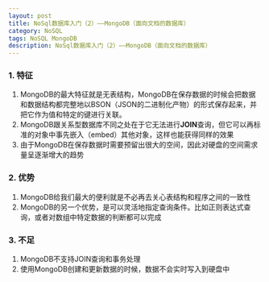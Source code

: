 ```yaml
---
layout: post
title: NoSql数据库入门（2）——MongoDB（面向文档的数据库）
category: NoSQL
tags: NoSQL MongoDB
description: NoSql数据库入门（2）——MongoDB（面向文档的数据库）
---
```

### 1. 特征  
1. MongoDB的最大特征就是无表结构，MongoDB在保存数据的时候会把数据和数据结构都完整地以BSON（JSON的二进制化产物）的形式保存起来，并把它作为值和特定的键进行关联。
2. MongoDB跟关系型数据库不同之处在于它无法进行**JOIN**查询，但它可以再标准的对象中事先嵌入（embed）其他对象，这样也能获得同样的效果
3. 由于MongoDB在保存数据时需要预留出很大的空间，因此对硬盘的空间需求量呈逐渐增大的趋势

### 2. 优势
1. MongoDB给我们最大的便利就是不必再去关心表结构和程序之间的一致性
2. MongoDB的另一个优势，是可以灵活地指定查询条件。比如正则表达式查询，或者对数组中特定数据的判断都可以完成

### 3. 不足
1. MongoDB不支持JOIN查询和事务处理
2. 使用MongoDB创建和更新数据的时候，数据不会实时写入到硬盘中
